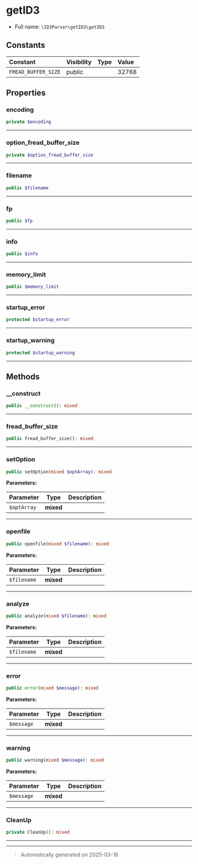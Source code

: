 
# getID3





* Full name: `\ID3Parser\getID3\getID3`


## Constants

| Constant | Visibility | Type | Value |
|:---------|:-----------|:-----|:------|
|`FREAD_BUFFER_SIZE`|public| |32768|

## Properties


### encoding



```php
private $encoding
```






***

### option_fread_buffer_size



```php
private $option_fread_buffer_size
```






***

### filename



```php
public $filename
```






***

### fp



```php
public $fp
```






***

### info



```php
public $info
```






***

### memory_limit



```php
public $memory_limit
```






***

### startup_error



```php
protected $startup_error
```






***

### startup_warning



```php
protected $startup_warning
```






***

## Methods


### __construct



```php
public __construct(): mixed
```












***

### fread_buffer_size



```php
public fread_buffer_size(): mixed
```












***

### setOption



```php
public setOption(mixed $optArray): mixed
```








**Parameters:**

| Parameter | Type | Description |
|-----------|------|-------------|
| `$optArray` | **mixed** |  |





***

### openfile



```php
public openfile(mixed $filename): mixed
```








**Parameters:**

| Parameter | Type | Description |
|-----------|------|-------------|
| `$filename` | **mixed** |  |





***

### analyze



```php
public analyze(mixed $filename): mixed
```








**Parameters:**

| Parameter | Type | Description |
|-----------|------|-------------|
| `$filename` | **mixed** |  |





***

### error



```php
public error(mixed $message): mixed
```








**Parameters:**

| Parameter | Type | Description |
|-----------|------|-------------|
| `$message` | **mixed** |  |





***

### warning



```php
public warning(mixed $message): mixed
```








**Parameters:**

| Parameter | Type | Description |
|-----------|------|-------------|
| `$message` | **mixed** |  |





***

### CleanUp



```php
private CleanUp(): mixed
```












***


***
> Automatically generated on 2025-03-18

